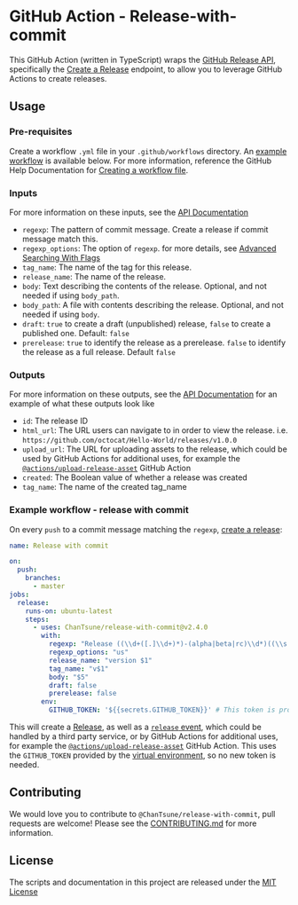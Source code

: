 # GitHub Action - Release-with-commit

This GitHub Action (written in TypeScript) wraps the [GitHub Release API](https://developer.github.com/v3/repos/releases/), specifically the [Create a Release](https://developer.github.com/v3/repos/releases/#create-a-release) endpoint, to allow you to leverage GitHub Actions to create releases.

## Usage

### Pre-requisites

Create a workflow `.yml` file in your `.github/workflows` directory. An [example workflow](#example-workflow---release-with-commit) is available below. For more information, reference the GitHub Help Documentation for [Creating a workflow file](https://help.github.com/en/articles/configuring-a-workflow#creating-a-workflow-file).

### Inputs

For more information on these inputs, see the [API Documentation](https://developer.github.com/v3/repos/releases/#input)

- `regexp`: The pattern of commit message. Create a release if commit message match this.
- `regexp_options`: The option of `regexp`. for more details, see [Advanced Searching With Flags](https://developer.mozilla.org/en-US/docs/Web/JavaScript/Guide/Regular_Expressions#Advanced_Searching_With_Flags)
- `tag_name`: The name of the tag for this release.
- `release_name`: The name of the release.
- `body`: Text describing the contents of the release. Optional, and not needed if using `body_path`.
- `body_path`: A file with contents describing the release. Optional, and not needed if using `body`.
- `draft`: `true` to create a draft (unpublished) release, `false` to create a published one. Default: `false`
- `prerelease`: `true` to identify the release as a prerelease. `false` to identify the release as a full release. Default `false`

### Outputs

For more information on these outputs, see the [API Documentation](https://developer.github.com/v3/repos/releases/#response-4) for an example of what these outputs look like

- `id`: The release ID
- `html_url`: The URL users can navigate to in order to view the release. i.e. `https://github.com/octocat/Hello-World/releases/v1.0.0`
- `upload_url`: The URL for uploading assets to the release, which could be used by GitHub Actions for additional uses, for example the [`@actions/upload-release-asset`](https://www.github.com/actions/upload-release-asset) GitHub Action
- `created`: The Boolean value of whether a release was created
- `tag_name`: The name of the created tag_name

### Example workflow - release with commit

On every `push` to a commit message matching the `regexp`, [create a release](https://developer.github.com/v3/repos/releases/#create-a-release):

```yaml
name: Release with commit

on:
  push:
    branches:
      - master
jobs:
  release:
    runs-on: ubuntu-latest
    steps:
      - uses: ChanTsune/release-with-commit@v2.4.0
        with:
          regexp: "Release ((\\d+([.]\\d+)*)-(alpha|beta|rc)\\d*)((\\s|\\S)*)"
          regexp_options: "us"
          release_name: "version $1"
          tag_name: "v$1"
          body: "$5"
          draft: false
          prerelease: false
        env:
          GITHUB_TOKEN: '${{secrets.GITHUB_TOKEN}}' # This token is provided by Actions, you do not need to create your own token
```

This will create a [Release](https://help.github.com/en/articles/creating-releases), as well as a [`release` event](https://developer.github.com/v3/activity/events/types/#releaseevent), which could be handled by a third party service, or by GitHub Actions for additional uses, for example the [`@actions/upload-release-asset`](https://www.github.com/actions/upload-release-asset) GitHub Action. This uses the `GITHUB_TOKEN` provided by the [virtual environment](https://help.github.com/en/github/automating-your-workflow-with-github-actions/virtual-environments-for-github-actions#github_token-secret), so no new token is needed.

## Contributing

We would love you to contribute to `@ChanTsune/release-with-commit`, pull requests are welcome! Please see the [CONTRIBUTING.md](CONTRIBUTING.md) for more information.

## License

The scripts and documentation in this project are released under the [MIT License](LICENSE)
